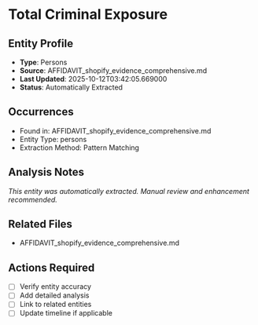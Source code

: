 # Total Criminal Exposure

## Entity Profile
- **Type**: Persons
- **Source**: AFFIDAVIT_shopify_evidence_comprehensive.md
- **Last Updated**: 2025-10-12T03:42:05.669000
- **Status**: Automatically Extracted

## Occurrences
- Found in: AFFIDAVIT_shopify_evidence_comprehensive.md
- Entity Type: persons
- Extraction Method: Pattern Matching

## Analysis Notes
*This entity was automatically extracted. Manual review and enhancement recommended.*

## Related Files
- AFFIDAVIT_shopify_evidence_comprehensive.md

## Actions Required
- [ ] Verify entity accuracy
- [ ] Add detailed analysis
- [ ] Link to related entities
- [ ] Update timeline if applicable
